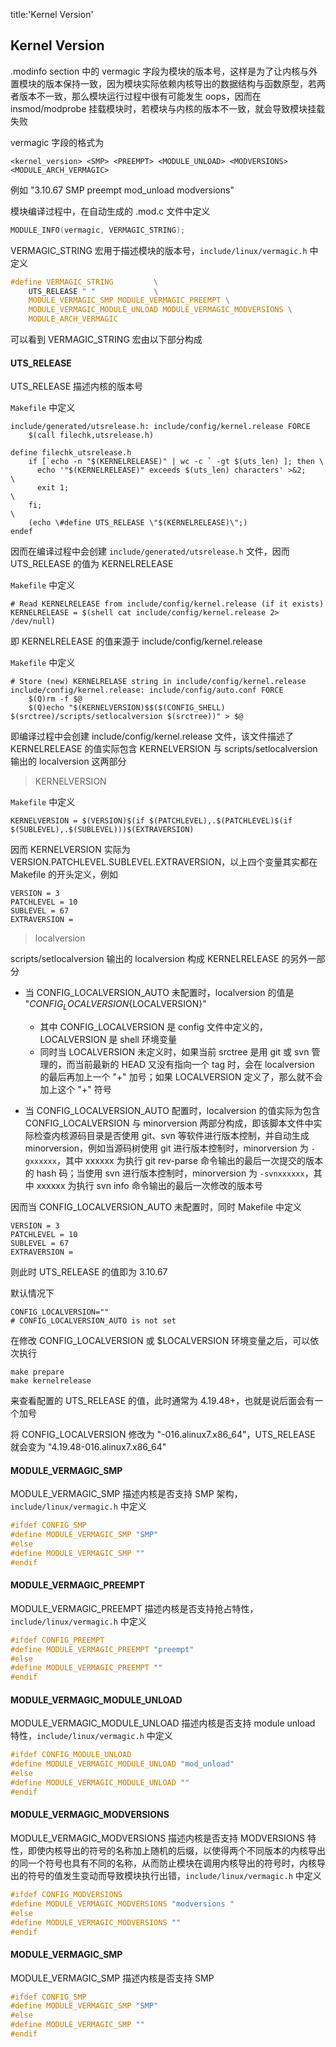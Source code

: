 title:'Kernel Version'

## Kernel Version

.modinfo section 中的 vermagic 字段为模块的版本号，这样是为了让内核与外置模块的版本保持一致，因为模块实际依赖内核导出的数据结构与函数原型，若两者版本不一致，那么模块运行过程中很有可能发生 oops，因而在 insmod/modprobe 挂载模块时，若模块与内核的版本不一致，就会导致模块挂载失败

vermagic 字段的格式为

```
<kernel_version> <SMP> <PREEMPT> <MODULE_UNLOAD> <MODVERSIONS> <MODULE_ARCH_VERMAGIC>
```

例如 "3.10.67 SMP preempt mod_unload modversions"



模块编译过程中，在自动生成的 <module>.mod.c 文件中定义

```c
MODULE_INFO(vermagic, VERMAGIC_STRING);
```

VERMAGIC_STRING 宏用于描述模块的版本号，`include/linux/vermagic.h` 中定义

```c
#define VERMAGIC_STRING 		\
	UTS_RELEASE " "				\
	MODULE_VERMAGIC_SMP MODULE_VERMAGIC_PREEMPT \
	MODULE_VERMAGIC_MODULE_UNLOAD MODULE_VERMAGIC_MODVERSIONS \
	MODULE_ARCH_VERMAGIC
```

可以看到 VERMAGIC_STRING 宏由以下部分构成


#### UTS_RELEASE

UTS_RELEASE 描述内核的版本号

`Makefile` 中定义

```make
include/generated/utsrelease.h: include/config/kernel.release FORCE
	$(call filechk,utsrelease.h)

define filechk_utsrelease.h
	if [`echo -n "$(KERNELRELEASE)" | wc -c ` -gt $(uts_len) ]; then \
	  echo '"$(KERNELRELEASE)" exceeds $(uts_len) characters' >&2;    \
	  exit 1;                                                         \
	fi;                                                               \
	(echo \#define UTS_RELEASE \"$(KERNELRELEASE)\";)
endef
```

因而在编译过程中会创建 `include/generated/utsrelease.h` 文件，因而 UTS_RELEASE 的值为 KERNELRELEASE


`Makefile` 中定义

```make
# Read KERNELRELEASE from include/config/kernel.release (if it exists)
KERNELRELEASE = $(shell cat include/config/kernel.release 2> /dev/null)
```

即 KERNELRELEASE 的值来源于 include/config/kernel.release


`Makefile` 中定义

```make
# Store (new) KERNELRELASE string in include/config/kernel.release
include/config/kernel.release: include/config/auto.conf FORCE
	$(Q)rm -f $@
	$(Q)echo "$(KERNELVERSION)$$($(CONFIG_SHELL) $(srctree)/scripts/setlocalversion $(srctree))" > $@
```

即编译过程中会创建 include/config/kernel.release 文件，该文件描述了 KERNELRELEASE 的值实际包含 KERNELVERSION 与 scripts/setlocalversion 输出的 localversion 这两部分

> KERNELVERSION

`Makefile` 中定义

```make
KERNELVERSION = $(VERSION)$(if $(PATCHLEVEL),.$(PATCHLEVEL)$(if $(SUBLEVEL),.$(SUBLEVEL)))$(EXTRAVERSION)
```

因而 KERNELVERSION 实际为 VERSION.PATCHLEVEL.SUBLEVEL.EXTRAVERSION，以上四个变量其实都在 Makefile 的开头定义，例如

```make
VERSION = 3
PATCHLEVEL = 10
SUBLEVEL = 67
EXTRAVERSION =
```


> localversion

scripts/setlocalversion 输出的 localversion 构成 KERNELRELEASE 的另外一部分

- 当 CONFIG_LOCALVERSION_AUTO 未配置时，localversion 的值是 "${CONFIG_LOCALVERSION}${LOCALVERSION}"
    - 其中 CONFIG_LOCALVERSION 是 config 文件中定义的，LOCALVERSION 是 shell 环境变量
    - 同时当 LOCALVERSION 未定义时，如果当前 srctree 是用 git 或 svn 管理的，而当前最新的 HEAD 又没有指向一个 tag 时，会在 localversion 的最后再加上一个 "+" 加号；如果 LOCALVERSION 定义了，那么就不会加上这个 "+" 符号

- 当 CONFIG_LOCALVERSION_AUTO 配置时，localversion 的值实际为包含 CONFIG_LOCALVERSION 与 minorversion 两部分构成，即该脚本文件中实际检查内核源码目录是否使用 git、svn 等软件进行版本控制，并自动生成 minorversion，例如当源码树使用 git 进行版本控制时，minorversion 为 `-gxxxxxx`，其中 xxxxxx 为执行 git rev-parse 命令输出的最后一次提交的版本的 hash 码；当使用 svn 进行版本控制时，minorversion 为 `-svnxxxxxx`，其中 xxxxxx 为执行 svn info 命令输出的最后一次修改的版本号



因而当 CONFIG_LOCALVERSION_AUTO 未配置时，同时 Makefile 中定义

```make
VERSION = 3
PATCHLEVEL = 10
SUBLEVEL = 67
EXTRAVERSION =
```

则此时 UTS_RELEASE 的值即为 3.10.67


默认情况下

```
CONFIG_LOCALVERSION=""
# CONFIG_LOCALVERSION_AUTO is not set
```


在修改 CONFIG_LOCALVERSION 或 $LOCALVERSION 环境变量之后，可以依次执行

```
make prepare
make kernelrelease
```

来查看配置的 UTS_RELEASE 的值，此时通常为 4.19.48+，也就是说后面会有一个加号

将 CONFIG_LOCALVERSION 修改为 "-016.alinux7.x86_64"，UTS_RELEASE 就会变为 "4.19.48-016.alinux7.x86_64"


#### MODULE_VERMAGIC_SMP

MODULE_VERMAGIC_SMP 描述内核是否支持 SMP 架构，`include/linux/vermagic.h` 中定义

```c
#ifdef CONFIG_SMP
#define MODULE_VERMAGIC_SMP "SMP"
#else
#define MODULE_VERMAGIC_SMP ""
#endif
```


#### MODULE_VERMAGIC_PREEMPT

MODULE_VERMAGIC_PREEMPT 描述内核是否支持抢占特性，`include/linux/vermagic.h` 中定义

```c
#ifdef CONFIG_PREEMPT
#define MODULE_VERMAGIC_PREEMPT "preempt"
#else
#define MODULE_VERMAGIC_PREEMPT ""
#endif
```

#### MODULE_VERMAGIC_MODULE_UNLOAD

MODULE_VERMAGIC_MODULE_UNLOAD 描述内核是否支持 module unload 特性，`include/linux/vermagic.h` 中定义

```c
#ifdef CONFIG_MODULE_UNLOAD
#define MODULE_VERMAGIC_MODULE_UNLOAD "mod_unload"
#else
#define MODULE_VERMAGIC_MODULE_UNLOAD ""
#endif
```

#### MODULE_VERMAGIC_MODVERSIONS

MODULE_VERMAGIC_MODVERSIONS 描述内核是否支持 MODVERSIONS 特性，即使内核导出的符号的名称加上随机的后缀，以使得两个不同版本的内核导出的同一个符号也具有不同的名称，从而防止模块在调用内核导出的符号时，内核导出的符号的值发生变动而导致模块执行出错，`include/linux/vermagic.h` 中定义

```c
#ifdef CONFIG_MODVERSIONS
#define MODULE_VERMAGIC_MODVERSIONS "modversions "
#else
#define MODULE_VERMAGIC_MODVERSIONS ""
#endif
```

#### MODULE_VERMAGIC_SMP

MODULE_VERMAGIC_SMP 描述内核是否支持 SMP

```c
#ifdef CONFIG_SMP
#define MODULE_VERMAGIC_SMP "SMP"
#else
#define MODULE_VERMAGIC_SMP ""
#endif
```
